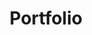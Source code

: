---
title: Portfolio
layout: collection
permalink: /portfolio/
collection: portfolio
entries_layout: grid
classes: wide
header:
  overlay_image: assets/images/portfolio-header.png
  overlay_filter: 0.5
excerpt: "Take a look at my projects"
---